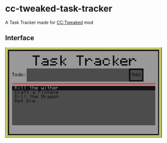 # cc-tweaked-task-tracker

A Task Tracker made for [CC:Tweaked](https://tweaked.cc/) mod

<!-- ![Interface image](/images/TaskTrackerPic.png "TaskTracker Interface") -->

## Interface

<p align="center">
  <img src="/images/TaskTrackerPic.png" />
</p>
